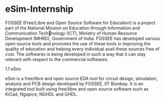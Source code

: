 # eSim-Internship

FOSSEE (Free/Libre and Open Source Software for Education) is a project part of the National Mission on Education through Information and Communication Technology (ICT), Ministry of Human Resource Development (MHRD), Government of India. FOSSEE has developed various open source tools and promotes the use of
these tools in improving the quality of education and helping every individual avail these sources free of cost. The softwares is being developed in such a way that it
can stay relevant with respect to the commercial softwares.

1.1 eSim

eSim is a free/libre and open source EDA tool for circuit design, simulation, analysis and PCB design developed by FOSSEE, IIT Bombay. It is an integrated tool built
using free/libre and open source software such as KiCad, Ngspice, NGHDL and GHDL.
